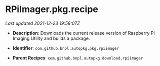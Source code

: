 # RPiImager.pkg.recipe

_Last updated 2021-12-23 19:58:07Z_

- **Description**: Downloads the current release version of Raspberry Pi Imaging Utility and builds a package.

- **Identifier**: `com.github.bnpl.autopkg.pkg.rpiimager`

- **Parent Recipes**: `com.github.bnpl.autopkg.download.rpiimager`